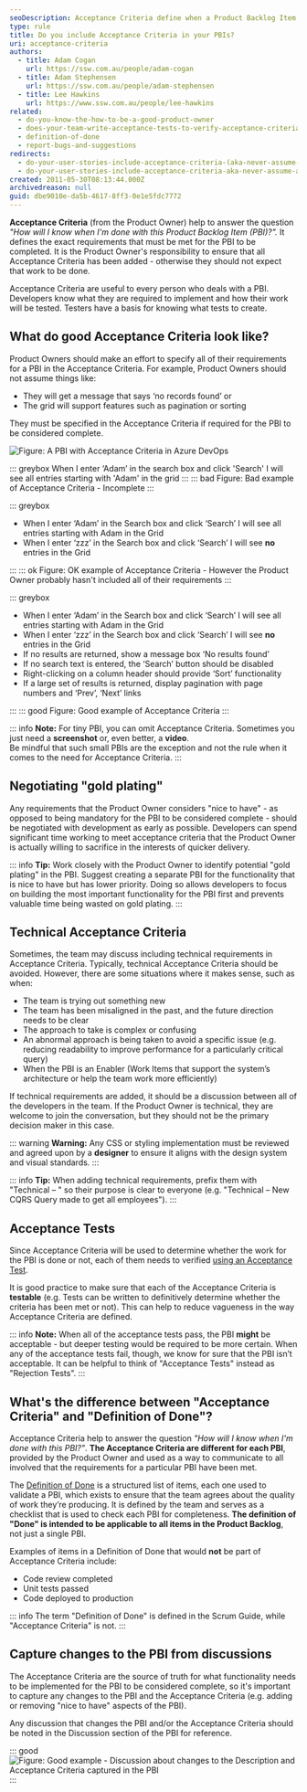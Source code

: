 ```yaml
---
seoDescription: Acceptance Criteria define when a Product Backlog Item (PBI) is complete. Provided by the Product Owner, they set clear requirements for delivery and ensure the team knows exactly what “Done” means.
type: rule
title: Do you include Acceptance Criteria in your PBIs?
uri: acceptance-criteria
authors:
  - title: Adam Cogan
    url: https://ssw.com.au/people/adam-cogan
  - title: Adam Stephensen
    url: https://ssw.com.au/people/adam-stephensen
  - title: Lee Hawkins
    url: https://www.ssw.com.au/people/lee-hawkins
related:
  - do-you-know-the-how-to-be-a-good-product-owner
  - does-your-team-write-acceptance-tests-to-verify-acceptance-criteria
  - definition-of-done
  - report-bugs-and-suggestions
redirects:
  - do-your-user-stories-include-acceptance-criteria-(aka-never-assume-automatic-gold-plating)
  - do-your-user-stories-include-acceptance-criteria-aka-never-assume-automatic-gold-plating
created: 2011-05-30T08:13:44.000Z
archivedreason: null
guid: dbe9010e-da5b-4617-8ff3-0e1e5fdc7772
---
```


**Acceptance Criteria** (from the Product Owner) help to answer the question _"How will I know when I'm done with this Product Backlog Item (PBI)?"._ It defines the exact requirements that must be met for the PBI to be completed. It is the Product Owner's responsibility to ensure that all Acceptance Criteria has been added - otherwise they should not expect that work to be done.

<!--endintro-->

Acceptance Criteria are useful to every person who deals with a PBI. Developers know what they are required to implement and how their work will be tested. Testers have a basis for knowing what tests to create.

## What do good Acceptance Criteria look like?

Product Owners should make an effort to specify all of their requirements for a PBI in the Acceptance Criteria. For example, Product Owners should not assume things like:

* They will get a message that says ‘no records found’ or
* The grid will support features such as pagination or sorting

They must be specified in the Acceptance Criteria if required for the PBI to be considered complete.

![Figure: A PBI with Acceptance Criteria in Azure DevOps](acceptance-criteria-detail.jpg)

::: greybox
When I enter ‘Adam’ in the search box and click 'Search' I will see all entries starting with 'Adam' in the grid
:::
::: bad
Figure: Bad example of Acceptance Criteria - Incomplete
:::

::: greybox

* When I enter ‘Adam’ in the Search box and click ‘Search’ I will see all entries starting with Adam in the Grid
* When I enter ‘zzz’ in the Search box and click ‘Search’ I will see **no** entries in the Grid

:::
::: ok
Figure: OK example of Acceptance Criteria - However the Product Owner probably hasn't included all of their requirements
:::

::: greybox

* When I enter ‘Adam’ in the Search box and click ‘Search’ I will see all entries starting with Adam in the Grid
* When I enter ‘zzz’ in the Search box and click ‘Search’ I will see **no** entries in the Grid
* If no results are returned, show a message box ‘No results found’
* If no search text is entered, the ‘Search’ button should be disabled
* Right-clicking on a column header should provide ‘Sort’ functionality
* If a large set of results is returned, display pagination with page numbers and ‘Prev’, ‘Next’ links

:::
::: good
Figure: Good example of Acceptance Criteria
:::

::: info
**Note:** For tiny PBI, you can omit Acceptance Criteria. Sometimes you just need a **screenshot** or, even better, a **video**.  
Be mindful that such small PBIs are the exception and not the rule when it comes to the need for Acceptance Criteria.
:::

## Negotiating "gold plating"

Any requirements that the Product Owner considers "nice to have" - as opposed to being mandatory for the PBI to be considered complete - should be negotiated with development as early as possible. Developers can spend significant time working to meet acceptance criteria that the Product Owner is actually willing to sacrifice in the interests of quicker delivery.

::: info
**Tip:** Work closely with the Product Owner to identify potential "gold plating" in the PBI. Suggest creating a separate PBI for the functionality that is nice to have but has lower priority. Doing so allows developers to focus on building the most important functionality for the PBI first and prevents valuable time being wasted on gold plating.
:::

## Technical Acceptance Criteria

Sometimes, the team may discuss including technical requirements in Acceptance Criteria. Typically, technical Acceptance Criteria should be avoided. However, there are some situations where it makes sense, such as when:

* The team is trying out something new
* The team has been misaligned in the past, and the future direction needs to be clear
* The approach to take is complex or confusing
* An abnormal approach is being taken to avoid a specific issue (e.g. reducing readability to improve performance for a particularly critical query)
* When the PBI is an Enabler (Work Items that support the system’s architecture or help the team work more efficiently)

If technical requirements are added, it should be a discussion between all of the developers in the team. If the Product Owner is technical, they are welcome to join the conversation, but they should not be the primary decision maker in this case.

::: warning
**Warning:** Any CSS or styling implementation must be reviewed and agreed upon by a **designer** to ensure it aligns with the design system and visual standards.
:::

::: info
**Tip:** When adding technical requirements, prefix them with "Technical – " so their purpose is clear to everyone (e.g. "Technical – New CQRS Query made to get all employees").
:::

## Acceptance Tests

Since Acceptance Criteria will be used to determine whether the work for the PBI is done or not, each of them needs to verified [using an Acceptance Test](/does-your-team-write-acceptance-tests-to-verify-acceptance-criteria).

It is good practice to make sure that each of the Acceptance Criteria is **testable** (e.g. Tests can be written to definitively determine whether the criteria has been met or not). This can help to reduce vagueness in the way Acceptance Criteria are defined.

::: info
**Note:** When all of the acceptance tests pass, the PBI **might** be acceptable - but deeper testing would be required to be more certain. When any of the acceptance tests fail, though, we know for sure that the PBI isn’t acceptable. It can be helpful to think of "Acceptance Tests" instead as "Rejection Tests".
:::

## What's the difference between "Acceptance Criteria" and "Definition of Done"?

Acceptance Criteria help to answer the question _"How will I know when I'm done with this PBI?"_. **The Acceptance Criteria are different for each PBI**, provided by the Product Owner and used as a way to communicate to all involved that the requirements for a particular PBI have been met.

The [Definition of Done](/definition-of-done) is a structured list of items, each one used to validate a PBI, which exists to ensure that the team agrees about the quality of work they’re producing. It is defined by the team and serves as a checklist that is used to check each PBI for completeness. **The definition of "Done" is intended to be applicable to all items in the Product Backlog**, not just a single PBI.

Examples of items in a Definition of Done that would **not** be part of Acceptance Criteria include:

* Code review completed
* Unit tests passed
* Code deployed to production

::: info
The term "Definition of Done" is defined in the Scrum Guide, while "Acceptance Criteria" is not.
:::

## Capture changes to the PBI from discussions

The Acceptance Criteria are the source of truth for what functionality needs to be implemented for the PBI to be considered complete, so it's important to capture any changes to the PBI and the Acceptance Criteria (e.g. adding or removing "nice to have" aspects of the PBI).

Any discussion that changes the PBI and/or the Acceptance Criteria should be noted in the Discussion section of the PBI for reference.

::: good
![Figure: Good example - Discussion about changes to the Description and Acceptance Criteria captured in the PBI](acceptance-criteria-discussion.png)
:::
